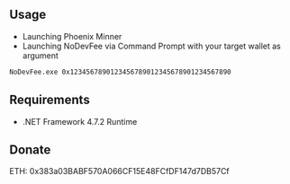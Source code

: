## Usage

- Launching Phoenix Minner
- Launching NoDevFee via Command Prompt with your target wallet as argument

```bash
NoDevFee.exe 0x1234567890123456789012345678901234567890
```

## Requirements

- .NET Framework 4.7.2 Runtime

## Donate

ETH: 0x383a03BABF570A066CF15E48FCfDF147d7DB57Cf
